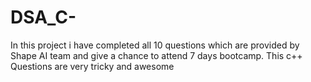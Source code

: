 # DSA_C-
In this project i have completed all 10 questions which are provided by Shape AI team and give a chance to attend 7 days bootcamp. This c++ Questions are very tricky and awesome 
